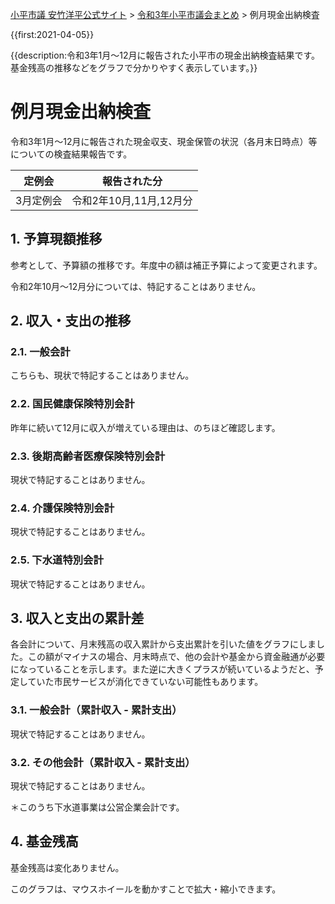 <p class="breadcrumbs"><a href="https://yasutakeyohei.com/">小平市議 安竹洋平公式サイト</a> > <a href="./index.md">令和3年小平市議会まとめ</a> > 例月現金出納検査</p>


{{first:2021-04-05}}

{{description:令和3年1月～12月に報告された小平市の現金出納検査結果です。基金残高の推移などをグラフで分かりやすく表示しています。}}

# 例月現金出納検査

令和3年1月～12月に報告された現金収支、現金保管の状況（各月末日時点）等についての検査結果報告です。

<table>
<thead>
<tr>
<th>定例会</th>
<th>報告された分</th>
</tr>
</thead>
<tr>
<td>3月定例会</td>
<td>
令和2年10月,11月,12月分
</td>
</tr>
</table>

## 1. 予算現額推移
参考として、予算額の推移です。年度中の額は補正予算によって変更されます。

令和2年10月～12月分については、特記することはありません。

<script type="text/javascript" src="https://www.gstatic.com/charts/loader.js"></script>

<div id="yosan-gengaku-dashboard">
  <div id="yosan-gengaku-chart" class="reigetu-chart"></div>
  <div id="yosan-gengaku-control" class="reigetu-control"></div>
</div>

<script type="text/javascript">
  //global
  var startDate = new Date(2019, 6, 0);
  var endDate =   new Date(2020, 12, 0);
  var tickDates = [
    {v: new Date(2019, 4, 1), f: '平成31年4月'},
    {v: new Date(2020, 4, 0), f: '令和2年4月'},
  ];
  var chartOptions = {
    fontName: "UD デジタル 教科書体 N-R",
    fontSize: 14,
    chart: {
      title: '予算現額推移',
      titleTextStyle: {
          fontSize: 18
      },
    },
    vAxis: {
      format: '#.##億円',
      textStyle: {
        fontSize: 16,
      },
    },
    hAxis: { slantedText: false },
    chartArea:{ top:30, left:80, height:'80%', width: '85%' },
    legend: { position: 'top' },
    annotations: { style: 'line' }
  }
  var CustomFormatter = function(formatValue) {
    this.formatValue = formatValue;
  }
  CustomFormatter.prototype.format = function(dt, column) {
    for (var i = 0; i < dt.getNumberOfRows(); i++) {
      var value = dt.getValue(i, column);
      dt.setFormattedValue(i, column, this.formatValue(value));
    }
  }
  var customFormatter = new CustomFormatter(function(date) {
    return(new Intl.DateTimeFormat('ja-JP-u-ca-japanese', { era: 'short', year:'numeric', month:'numeric' }).format(date));
  });
  var chartViewColumn0 = {
    calc: function(dataTable, rowIndex) {
      return dataTable.getFormattedValue(rowIndex, 0);
    },
    type: 'string'
  };
  google.charts.load('current', { packages: ['controls', 'corechart', 'line'] });
  </script>

  <script type="text/javascript">
  google.charts.setOnLoadCallback(drawChart1);
  function drawChart1() {
    var dashboard = new google.visualization.Dashboard(document.getElementById('yosan-gengaku-dashboard'));
    var control = new google.visualization.ControlWrapper({
      controlType: 'ChartRangeFilter',
      containerId: 'yosan-gengaku-control',
      options: {
        filterColumnIndex: 0,
        ui: {
          chartType: 'LineChart',
          chartOptions: {
            chartArea: { width: '95%' },
            hAxis: { ticks: tickDates }
          },
          chartView: { columns: [0, 2] },
        }
      },
      state: { range: { start: startDate, end: endDate }}
    });
    var chart = new google.visualization.ChartWrapper({
      chartType: 'LineChart',
      containerId: 'yosan-gengaku-chart',
      options: chartOptions,
      view: { columns: [chartViewColumn0, 1, 2, 3, 4, 5] },
    });
    const data = new google.visualization.DataTable();
    data.addColumn('date', '年月');
    data.addColumn({type: 'string', role: 'annotation'});
    data.addColumn('number', '一般会計');
    data.addColumn('number', '国保特会');
    data.addColumn('number', '後期高医特会');
    data.addColumn('number', '介護保険特会');
    data.addRows([
      [new Date(2019, 4, 0), "平成31年4月", 663.5, 168.7, 43.49, 135.5],
      [new Date(2019, 5, 0), null, 663.5, 168.7, 43.49, 135.5],
      [new Date(2019, 6, 0), null, 665.8, 168.7, 43.49, 135.5],
      [new Date(2019, 7, 0), null, 665.8, 168.7, 43.49, 135.5],
      [new Date(2019, 8, 0), null, 665.8, 168.7, 43.49, 135.5],
      [new Date(2019, 9, 0), null, 685.4, 170.2, 43.76, 138.1],
      [new Date(2019, 10, 0), null, 685.4, 170.2, 43.76, 138.1],
      [new Date(2019, 11, 0), null, 685.4, 170.2, 43.76, 138.1],
      [new Date(2019, 12, 0), null, 688.9, 170.2, 43.76, 138.1],
      [new Date(2020, 1, 0), null, 688.7, 170.2, 43.76, 138.1],
      [new Date(2020, 2, 0), null, 688.7, 170.2, 43.76, 138.1],
      [new Date(2020, 3, 0), null, 677.8, 172.2, 43.4, 138.1],
      [new Date(2020, 4, 0), "令和2年4月", 690.9, 170, 44.7, 141.7],
      [new Date(2020, 5, 0), null, 906.2, 170, 44.7, 141.7],
      [new Date(2020, 6, 0), null, 908.7, 170, 44.7, 141.7],
      [new Date(2020, 7, 0), null, 908.7, 170, 44.7, 141.7],
      [new Date(2020, 8, 0), null, 924.8, 170, 44.7, 141.7],
      [new Date(2020, 9, 0), null, 942.6, 171, 44.91, 144.1],
      [new Date(2020, 10, 0), null, 942.6, 171, 44.91, 144.1],
      [new Date(2020, 11, 0), null, 944.4, 171, 44.91, 144.1],
      [new Date(2020, 12, 0), null, 943.7, 171, 44.91, 144.1],
    ]);
    customFormatter.format(data, 0);
    dashboard.bind(control, chart);
    dashboard.draw(data);
  }
</script>

## 2. 収入・支出の推移

### 2.1. 一般会計

こちらも、現状で特記することはありません。

<div id="ippan-syunyu-syusyutu-dashboard">
  <div id="ippan-syunyu-syusyutu-chart" class="reigetu-chart"></div>
  <div id="ippan-syunyu-syusyutu-control" class="reigetu-control"></div>
</div>

<script type="text/javascript">
  google.charts.setOnLoadCallback(drawChart2);
  function drawChart2() {
    var dashboard = new google.visualization.Dashboard(document.getElementById('ippan-syunyu-syusyutu-dashboard'));
    var control = new google.visualization.ControlWrapper({
      controlType: 'ChartRangeFilter',
      containerId: 'ippan-syunyu-syusyutu-control',
      options: {
        filterColumnIndex: 0,
        ui: {
          chartType: 'ComboChart',
          chartOptions: {
            chartArea: {width: '95%'},
            hAxis: {ticks: tickDates },
            seriesType: 'bars',
          },
          chartView: {
            columns: [0, 2, 3],
          },
        }
      },
      state: { range: { start: startDate, end: endDate }}
    });
    var chart = new google.visualization.ChartWrapper({
      chartType: 'ComboChart',
      containerId: 'ippan-syunyu-syusyutu-chart',
      options: Object.assign({}, chartOptions, {seriesType: "bars"}),
      view: { columns: [chartViewColumn0, 1, 2, 3] }
    });
    const data = new google.visualization.DataTable();
    data.addColumn('date', '年月');
    data.addColumn({type: 'string', role: 'annotation'});
    data.addColumn('number', '一般会計・収入');
    data.addColumn('number', '一般会計・支出');
    data.addRows([
      [new Date(2019, 4, 0), "平成31年4月", 17.62, 32.08],
      [new Date(2019, 5, 0), null, 48.85, 34.12],
      [new Date(2019, 6, 0), null, 108.1, 55.61],
      [new Date(2019, 7, 0), null, 35.92, 49.5],
      [new Date(2019, 8, 0), null, 50.43, 50.98],
      [new Date(2019, 9, 0), null, 57.36, 48.72],
      [new Date(2019, 10, 0), null, 26.88, 63.18],
      [new Date(2019, 11, 0), null, 37.15, 33.05],
      [new Date(2019, 12, 0), null, 35.3, 63.92],
      [new Date(2020, 1, 0), null, 53.85, 45.84],
      [new Date(2020, 2, 0), null, 25.97, 47.85],
      [new Date(2020, 3, 0), null, 156.8, 79.9],
      [new Date(2020, 4, 0), "令和2年4月", 17.96, 35.08],
      [new Date(2020, 5, 0), null, 146.1, 39.04],
      [new Date(2020, 6, 0), null, 217.7, 211.1],
      [new Date(2020, 7, 0), null, 40.61, 95.07],
      [new Date(2020, 8, 0), null, 52.32, 35.24],
      [new Date(2020, 9, 0), null, 56.67, 52.25],
      [new Date(2020, 10, 0), null, 20.28, 58.81],
      [new Date(2020, 11, 0), null, 33.77, 42.89],
      [new Date(2020, 12, 0), null, 59.63, 71.67],
    ]);
    customFormatter.format(data, 0);
    dashboard.bind(control, chart);
    dashboard.draw(data);
  }
</script>

### 2.2. 国民健康保険特別会計

昨年に続いて12月に収入が増えている理由は、のちほど確認します。

<div id="kokuho-syunyu-syusyutu-dashboard">
  <div id="kokuho-syunyu-syusyutu-chart" class="reigetu-chart"></div>
  <div id="kokuho-syunyu-syusyutu-control" class="reigetu-control"></div>
</div>

<script type="text/javascript">
  google.charts.setOnLoadCallback(drawChart3);
  function drawChart3() {
    var dashboard = new google.visualization.Dashboard(document.getElementById('kokuho-syunyu-syusyutu-dashboard'));
    var control = new google.visualization.ControlWrapper({
      controlType: 'ChartRangeFilter',
      containerId: 'kokuho-syunyu-syusyutu-control',
      options: {
        filterColumnIndex: 0,
        ui: {
          chartType: 'ComboChart',
          chartOptions: {
            chartArea: { width: '95%' },
            hAxis: { ticks: tickDates },
            seriesType: 'bars',
          },
          chartView: {
            columns: [0, 2, 3],
          },
        }
      },
      state: { range: { start: startDate, end: endDate }}
    });
    var chart = new google.visualization.ChartWrapper({
      chartType: 'ComboChart',
      containerId: 'kokuho-syunyu-syusyutu-chart',
      options: Object.assign({}, chartOptions, {seriesType: "bars"}),
      view: { columns: [chartViewColumn0, 1, 2, 3] }
    });
    const data = new google.visualization.DataTable();
    data.addColumn('date', '年月');
    data.addColumn({ type: 'string', role: 'annotation' });
    data.addColumn('number', '国保特会・収入');
    data.addColumn('number', '国保特会・支出');
    data.addRows([
      [new Date(2019, 4, 0), "平成31年4月", 1.566, 1.175],
      [new Date(2019, 5, 0), null, 9.304, 9.185],
      [new Date(2019, 6, 0), null, 10.77, 9.415],
      [new Date(2019, 7, 0), null, 12.08, 8.874],
      [new Date(2019, 8, 0), null, 24.14, 16.24],
      [new Date(2019, 9, 0), null, 14.39, 16.74],
      [new Date(2019, 10, 0), null, 13.85, 17.13],
      [new Date(2019, 11, 0), null, 12.74, 16.12],
      [new Date(2019, 12, 0), null, 23.99, 24.12],
      [new Date(2020, 1, 0), null, 13.25, 9.585],
      [new Date(2020, 2, 0), null, 12.08, 16.08],
      [new Date(2020, 3, 0), null, 16.44, 17.28],
      [new Date(2020, 4, 0), "令和2年4月", 1.605, 1.258],
      [new Date(2020, 5, 0), null, 9.223, 9.1],
      [new Date(2020, 6, 0), null, 9.68, 8.736],
      [new Date(2020, 7, 0), null, 21.38, 7.763],
      [new Date(2020, 8, 0), null, 13.72, 15.56],
      [new Date(2020, 9, 0), null, 13.28, 15.79],
      [new Date(2020, 10, 0), null, 12.64, 15.78],
      [new Date(2020, 11, 0), null, 13.24, 15.97],
      [new Date(2020, 12, 0), null, 23.10, 17.17],
    ]);
    customFormatter.format(data, 0);
    dashboard.bind(control, chart);
    dashboard.draw(data);
  }
</script>

### 2.3. 後期高齢者医療保険特別会計

現状で特記することはありません。

<div id="kouki-syunyu-syusyutu-dashboard">
  <div id="kouki-syunyu-syusyutu-chart" class="reigetu-chart"></div>
  <div id="kouki-syunyu-syusyutu-control" class="reigetu-control"></div>
</div>

<script type="text/javascript">
  google.charts.setOnLoadCallback(drawChart4);
  function drawChart4() {
    var dashboard = new google.visualization.Dashboard(document.getElementById('kouki-syunyu-syusyutu-dashboard'));
    var control = new google.visualization.ControlWrapper({
      controlType: 'ChartRangeFilter',
      containerId: 'kouki-syunyu-syusyutu-control',
      options: {
        filterColumnIndex: 0,
        ui: {
          chartType: 'ComboChart',
          chartOptions: {
            chartArea: { width: '95%' },
            hAxis: { ticks: tickDates },
            seriesType: 'bars',
          },
          chartView: {
            columns: [0, 2, 3],
          },
        }
      },
      state: { range: { start: startDate, end: endDate }}
    });
    var chart = new google.visualization.ChartWrapper({
      chartType: 'ComboChart',
      containerId: 'kouki-syunyu-syusyutu-chart',
      options: Object.assign({}, chartOptions, {seriesType: "bars"}),
      view: { columns: [chartViewColumn0, 1, 2, 3] }
    });
    const data = new google.visualization.DataTable();
    data.addColumn('date', '年月');
    data.addColumn({ type: 'string', role: 'annotation' });
    data.addColumn('number', '後期高医特会・収入');
    data.addColumn('number', '後期高医特会・支出');
    data.addRows([
      [new Date(2019, 4, 0), "平成31年4月", 3.407, 2.919],
      [new Date(2019, 5, 0), null, 2.197, 2.206],
      [new Date(2019, 6, 0), null, 2.832, 2.177],
      [new Date(2019, 7, 0), null, 2.511, 2.223],
      [new Date(2019, 8, 0), null, 2.1, 2.248],
      [new Date(2019, 9, 0), null, 3.057, 2.281],
      [new Date(2019, 10, 0), null, 3.48, 4.075],
      [new Date(2019, 11, 0), null, 4.175, 4.159],
      [new Date(2019, 12, 0), null, 3.688, 4.18],
      [new Date(2020, 1, 0), null, 4.842, 4.447],
      [new Date(2020, 2, 0), null, 3.887, 4.266],
      [new Date(2020, 3, 0), null, 7.053, 7.803],
      [new Date(2020, 4, 0), "令和2年4月", 3.408, 2.954],
      [new Date(2020, 5, 0), null, 2.108, 2.205],
      [new Date(2020, 6, 0), null, 2.891, 2.264],
      [new Date(2020, 7, 0), null, 2.313, 2.265],
      [new Date(2020, 8, 0), null, 2.333, 2.373],
      [new Date(2020, 9, 0), null, 3.019, 2.31],
      [new Date(2020, 10, 0), null, 3.463, 4.316],
      [new Date(2020, 11, 0), null, 4.419, 4.241],
      [new Date(2020, 12, 0), null, 3.810, 4.336],
    ]);
    customFormatter.format(data, 0);
    dashboard.bind(control, chart);
    dashboard.draw(data);
  }
</script>

### 2.4. 介護保険特別会計

現状で特記することはありません。

<div id="kaigo-syunyu-syusyutu-dashboard">
  <div id="kaigo-syunyu-syusyutu-chart" class="reigetu-chart"></div>
  <div id="kaigo-syunyu-syusyutu-control" class="reigetu-control"></div>
</div>

<script type="text/javascript">
  google.charts.setOnLoadCallback(drawChart5);
  function drawChart5() {
    var dashboard = new google.visualization.Dashboard(document.getElementById('kaigo-syunyu-syusyutu-dashboard'));
    var control = new google.visualization.ControlWrapper({
      controlType: 'ChartRangeFilter',
      containerId: 'kaigo-syunyu-syusyutu-control',
      options: {
        filterColumnIndex: 0,
        ui: {
          chartType: 'ComboChart',
          chartOptions: {
            chartArea: { width: '95%' },
            hAxis: { ticks: tickDates },
            seriesType: 'bars',
          },
          chartView: {
            columns: [0, 2, 3],
          },
        }
      },
      state: { range: { start: startDate, end: endDate }}
    });
    var chart = new google.visualization.ChartWrapper({
      chartType: 'ComboChart',
      containerId: 'kaigo-syunyu-syusyutu-chart',
      options: Object.assign({}, chartOptions, {seriesType: "bars"}),
      view: { columns: [chartViewColumn0, 1, 2, 3] }
    });
    const data = new google.visualization.DataTable();
    data.addColumn('date', '年月');
    data.addColumn({ type: 'string', role: 'annotation' });
    data.addColumn('number', '介護保険特会・収入');
    data.addColumn('number', '介護保険特会・支出');
    data.addRows([
      [new Date(2019, 4, 0), "平成31年4月", 0.02409, 0.9843],
      [new Date(2019, 5, 0), null, 12.7, 10.83],
      [new Date(2019, 6, 0), null, 8.778, 10.48],
      [new Date(2019, 7, 0), null, 19.62, 11.3],
      [new Date(2019, 8, 0), null, 6.703, 10.39],
      [new Date(2019, 9, 0), null, 11.11, 10.89],
      [new Date(2019, 10, 0), null, 13.9, 11.73],
      [new Date(2019, 11, 0), null, 10.71, 10.51],
      [new Date(2019, 12, 0), null, 6.554, 11.19],
      [new Date(2020, 1, 0), null, 16.79, 11.65],
      [new Date(2020, 2, 0), null, 6.634, 10.98],
      [new Date(2020, 3, 0), null, 15.32, 13.19],
      [new Date(2020, 4, 0), "令和2年4月", 0.02818, 1.01],
      [new Date(2020, 5, 0), null, 12.94, 11.37],
      [new Date(2020, 6, 0), null, 14.98, 10.64],
      [new Date(2020, 7, 0), null, 15.1, 11.44],
      [new Date(2020, 8, 0), null, 7.161, 10.81],
      [new Date(2020, 9, 0), null, 11.37, 11.5],
      [new Date(2020, 10, 0), null, 15.24, 12.1],
      [new Date(2020, 11, 0), null, 11.27, 11.22],
      [new Date(2020, 12, 0), null, 5.145, 11.75],
    ]);
    customFormatter.format(data, 0);
    dashboard.bind(control, chart);
    dashboard.draw(data);
  }
</script>

### 2.5. 下水道特別会計

現状で特記することはありません。

<div id="gesuido-syunyu-syusyutu-dashboard">
  <div id="gesuido-syunyu-syusyutu-chart" class="reigetu-chart"></div>
  <div id="gesuido-syunyu-syusyutu-control" class="reigetu-control"></div>
</div>

<script type="text/javascript">
  google.charts.setOnLoadCallback(drawChart6);
  function drawChart6() {
    var dashboard = new google.visualization.Dashboard(document.getElementById('gesuido-syunyu-syusyutu-dashboard'));
    var control = new google.visualization.ControlWrapper({
      controlType: 'ChartRangeFilter',
      containerId: 'gesuido-syunyu-syusyutu-control',
      options: {
        filterColumnIndex: 0,
        ui: {
          chartType: 'ComboChart',
          chartOptions: {
            chartArea: { width: '95%' },
            hAxis: { ticks: tickDates },
            seriesType: 'bars',
          },
          chartView: {
            columns: [0, 2, 3],
          },
        }
      },
      state: { range: { start: startDate, end: endDate }}
    });
    var chart = new google.visualization.ChartWrapper({
      chartType: 'ComboChart',
      containerId: 'gesuido-syunyu-syusyutu-chart',
      options: Object.assign({}, chartOptions, {seriesType: "bars"}),
      view: { columns: [chartViewColumn0, 1, 2, 3] }
    });
    const data = new google.visualization.DataTable();
    data.addColumn('date', '年月');
    data.addColumn({ type: 'string', role: 'annotation' });
    data.addColumn('number', '下水道特会・収入');
    data.addColumn('number', '下水道特会・支出');
    data.addRows([
      [new Date(2019, 4, 0), "平成31年4月", 1.749, 3.495],
      [new Date(2019, 5, 0), null, 2.2, 1.043],
      [new Date(2019, 6, 0), null, 2.236, 0.6382],
      [new Date(2019, 7, 0), null, 1.843, 6.203],
      [new Date(2019, 8, 0), null, 8.839, 1.038],
      [new Date(2019, 9, 0), null, 1.685, 4.667],
      [new Date(2019, 10, 0), null, 1.97, 2.896],
      [new Date(2019, 11, 0), null, 1.756, 0.8465],
      [new Date(2019, 12, 0), null, 1.823, 0.6599],
      [new Date(2020, 1, 0), null, 1.752, 3.868],
      [new Date(2020, 2, 0), null, 1.946, 1.335],
      [new Date(2020, 3, 0), null, 9.713, 10.61],
      [new Date(2020, 4, 0), "令和2年4月", 1.84, 3.174],
      [new Date(2020, 5, 0), null, 5.184, 0.9301],
      [new Date(2020, 6, 0), null, 2.054, 1.265],
      [new Date(2020, 7, 0), null, 7.663, 3.611],
      [new Date(2020, 8, 0), null, 1.782, 0.955],      
      [new Date(2020, 9, 0), null, 1.721, 3.077],      
      [new Date(2020, 10, 0), null, 2.048, 3.425],
      [new Date(2020, 11, 0), null, 1.644, 1.736],      
      [new Date(2020, 12, 0), null, 1.897, 0.5877],      
    ]);
    customFormatter.format(data, 0);
    dashboard.bind(control, chart);
    dashboard.draw(data);
  }
</script>

## 3. 収入と支出の累計差
各会計について、月末残高の収入累計から支出累計を引いた値をグラフにしました。この額がマイナスの場合、月末時点で、他の会計や基金から資金融通が必要になっていることを示します。また逆に大きくプラスが続いているようだと、予定していた市民サービスが消化できていない可能性もあります。

### 3.1. 一般会計（累計収入 - 累計支出）

現状で特記することはありません。

<div id="ippan-ruikei-sa-dashboard">
  <div id="ippan-ruikei-sa-chart" class="reigetu-chart"></div>
  <div id="ippan-ruikei-sa-control" class="reigetu-control"></div>
</div>

<script type="text/javascript">
  google.charts.setOnLoadCallback(drawChart7);
  function drawChart7() {
    var dashboard = new google.visualization.Dashboard(document.getElementById('ippan-ruikei-sa-dashboard'));
    var control = new google.visualization.ControlWrapper({
      controlType: 'ChartRangeFilter',
      containerId: 'ippan-ruikei-sa-control',
      options: {
        filterColumnIndex: 0,
        ui: {
          chartType: 'ComboChart',
          chartOptions: {
            chartArea: { width: '95%' },
            hAxis: { ticks: tickDates },
            seriesType: 'bars',
          },
          chartView: {
            columns: [0, 2],
          },
        }
      },
      state: { range: { start: startDate, end: endDate }}
    });
    var chart = new google.visualization.ChartWrapper({
      chartType: 'ComboChart',
      containerId: 'ippan-ruikei-sa-chart',
      options: Object.assign({}, chartOptions, {seriesType: "bars"}),
      view: { columns: [chartViewColumn0, 1, 2] }
    });
    const data = new google.visualization.DataTable();
    data.addColumn('date', '年月');
    data.addColumn({ type: 'string', role: 'annotation' });
    data.addColumn('number', '一般会計');
    data.addRows([
      [new Date(2019, 4, 0), "平成31年4月", -14.46],
      [new Date(2019, 5, 0), null, 0.2748],
      [new Date(2019, 6, 0), null, 52.73],
      [new Date(2019, 7, 0), null, 39.15],
      [new Date(2019, 8, 0), null, 38.6],
      [new Date(2019, 9, 0), null, 47.24],
      [new Date(2019, 10, 0), null, 10.94],
      [new Date(2019, 11, 0), null, 15.03],
      [new Date(2019, 12, 0), null, -13.59],
      [new Date(2020, 1, 0), null, -5.57],
      [new Date(2020, 2, 0), null, -27.45],
      [new Date(2020, 3, 0), null, 49.47],
      [new Date(2020, 4, 0), "令和2年4月", -17.12],
      [new Date(2020, 5, 0), null, 89.97],
      [new Date(2020, 6, 0), null, 96.56],
      [new Date(2020, 7, 0), null, 42.1],
      [new Date(2020, 8, 0), null, 59.18],
      [new Date(2020, 9, 0), null, 63.6],
      [new Date(2020, 10, 0), null, 25.07],
      [new Date(2020, 11, 0), null, 15.95],
      [new Date(2020, 12, 0), null, 3.912],
    ]);
    customFormatter.format(data, 0);
    dashboard.bind(control, chart);
    dashboard.draw(data);
  }
</script>

### 3.2. その他会計（累計収入 - 累計支出）

現状で特記することはありません。

<div id="ruikei-sa-dashboard">
  <div id="ruikei-sa-chart" class="reigetu-chart"></div>
  <div id="ruikei-sa-control" class="reigetu-control"></div>
</div>

<script type="text/javascript">
  google.charts.setOnLoadCallback(drawChart8);
  function drawChart8() {
    var dashboard = new google.visualization.Dashboard(document.getElementById('ruikei-sa-dashboard'));
    var control = new google.visualization.ControlWrapper({
      controlType: 'ChartRangeFilter',
      containerId: 'ruikei-sa-control',
      options: {
        filterColumnIndex: 0,
        ui: {
          chartType: 'ComboChart',
          chartOptions: {
            chartArea: { width: '95%' },
            hAxis: { ticks: tickDates },
            seriesType: 'bars',
          },
          chartView: {
            columns: [0, 2, 3, 4, 5],
          },
        }
      },
      state: { range: { start: startDate, end: endDate }}
    });
    var chart = new google.visualization.ChartWrapper({
      chartType: 'ComboChart',
      containerId: 'ruikei-sa-chart',
      options: Object.assign({}, chartOptions, {seriesType: "bars"}),
      view: { columns: [chartViewColumn0, 1, 2, 3, 4, 5] }
    });
    const data = new google.visualization.DataTable();
    data.addColumn('date', '年月');
    data.addColumn({ type: 'string', role: 'annotation' });
    data.addColumn('number', '国保特会');
    data.addColumn('number', '後期高医特会');
    data.addColumn('number', '介護保険特会');
    data.addColumn('number', '下水道事業会計');
    data.addRows([
      [new Date(2019, 4, 0), "平成31年4月", 0.3907, 0.4886, -0.9602, 2.656],
      [new Date(2019, 5, 0), null, 0.5097, 0.4794, 0.9055, 3.813],
      [new Date(2019, 6, 0), null, 1.864, 1.134, -0.7962, 5.41],
      [new Date(2019, 7, 0), null, 5.066, 1.423, 7.523, 1.051],
      [new Date(2019, 8, 0), null, 2.96, 1.275, 3.836, 8.852],
      [new Date(2019, 9, 0), null, 10.61, 2.051, 4.053, 5.871],
      [new Date(2019, 10, 0), null, 7.329, 1.456, 6.222, 4.946],
      [new Date(2019, 11, 0), null, 3.947, 1.472, 6.414, 5.855],
      [new Date(2019, 12, 0), null, 3.818, 0.9787, 1.778, 7.018],
      [new Date(2020, 1, 0), null, 7.485, 1.373, 6.916, 4.902],
      [new Date(2020, 2, 0), null, 3.488, 0.9937, 2.564, 5.513],
      [new Date(2020, 3, 0), null, 2.656, 0.2429, 4.693, 4.611],
      [new Date(2020, 4, 0), "令和2年4月", 0.347, 0.4533, -0.9819, 3.277],
      [new Date(2020, 5, 0), null, 0.4706, 0.3564, 0.5851, 7.531],
      [new Date(2020, 6, 0), null, 1.414, 0.9838, 4.926, 8.32],
      [new Date(2020, 7, 0), null, 15.03, 1.031, 8.587, 12.37],
      [new Date(2020, 8, 0), null, 13.19, 0.9912, 4.938, 13.2],
      [new Date(2020, 9, 0), null, 10.67, 1.7, 4.804, 11.84],
      [new Date(2020, 10, 0), null, 7.528, 0.8475, 7.94, 10.47],
      [new Date(2020, 11, 0), null, 4.795, 1.025, 7.99, 10.37],
      [new Date(2020, 12, 0), null, 10.73, 0.4986, 1.38, 11.68],
    ]);
    customFormatter.format(data, 0);
    dashboard.bind(control, chart);
    dashboard.draw(data);
  }
</script>

＊このうち下水道事業は公営企業会計です。

## 4. 基金残高

基金残高は変化ありません。

このグラフは、マウスホイールを動かすことで拡大・縮小できます。

<div id="kikin-dashboard">
  <div id="kikin-chart" class="reigetu-chart"></div>
  <div id="kikin-control" class="reigetu-control"></div>
</div>

<script type="text/javascript">
  google.charts.setOnLoadCallback(drawChart9);
  function drawChart9() {
    var dashboard = new google.visualization.Dashboard(document.getElementById('kikin-dashboard'));
    var control = new google.visualization.ControlWrapper({
      controlType: 'ChartRangeFilter',
      containerId: 'kikin-control',
      options: {
        filterColumnIndex: 0,
        ui: {
          chartType: 'ColumnChart',
          chartOptions: {
            chartArea: { width: '95%' },
            hAxis: { ticks: tickDates },
            seriesType: 'bars',
            isStacked: true,
          },
          chartView: {
            columns: [0, 2, 3, 4, 5],
          },
        }
      },
      state: { range: { start: startDate, end: endDate }}
    });
    var chart = new google.visualization.ChartWrapper({
      chartType: 'ColumnChart',
      containerId: 'kikin-chart',
      options: Object.assign({}, chartOptions, { seriesType: "bars", isStacked: true, explorer: { axis: 'vertical', keepInBounds: true, maxZoomIn: 20.0, maxZoomOut: 1} }),
      view: { columns: [chartViewColumn0, 1, 2, 3, 4, 5, 6, 7, 8, 9, 10, 11, 12, 13, 14, 15, 16, 17, 18, 19] }
    });
    const data = new google.visualization.DataTable();
    data.addColumn('date', '年月');
    data.addColumn({ type: 'string', role: 'annotation' });
    data.addColumn('number', '都市計画事業基金');
    data.addColumn('number', '財政調整基金');
    data.addColumn('number', '公共施設基金');
    data.addColumn('number', '下水道基金');
    data.addColumn('number', '介護給付費等準備基金');
    data.addColumn('number', '職員退職手当基金');
    data.addColumn('number', 'ごみ減量・リサイクル推進基金');
    data.addColumn('number', '国民健康保険事業運営基金');
    data.addColumn('number', '国際平和友好交流基金');
    data.addColumn('number', '緑化基金');
    data.addColumn('number', '健康福祉基金');
    data.addColumn('number', '土地開発基金');
    data.addColumn('number', '東京オリパラ子ども夢・未来基金');
    data.addColumn('number', '育英基金');
    data.addColumn('number', '職員研修基金');
    data.addColumn('number', '文化振興基金');
    data.addColumn('number', '減債基金');
    data.addColumn('number', '森林環境譲与税基金');
    data.addRows([
      [new Date(2019, 4, 0), "平成31年4月", 39.21, 30.17, 22.19, 13.57, 11.88, 7.667, 3.931, 3.516, 1.072, 0.946, 0.674, 0.2196, 0.5, 0.3665, 0.3305, 0.2542, 0.048, 0],
      [new Date(2019, 5, 0), null, 39.21, 30.17, 22.19, 13.57, 11.88, 7.667, 3.931, 3.516, 1.072, 0.946, 0.674, 0.2196, 0.5, 0.3665, 0.3305, 0.2542, 0.048, 0],
      [new Date(2019, 6, 0), null, 39.21, 30.17, 22.19, 13.57, 11.88, 7.667, 3.931, 3.516, 1.072, 0.946, 0.674, 0.2196, 0.5, 0.3665, 0.3305, 0.2542, 0.048, 0],
      [new Date(2019, 7, 0), null, 39.21, 30.17, 22.19, 13.57, 11.88, 7.667, 3.931, 3.516, 1.072, 0.946, 0.674, 0.2196, 0.5, 0.3665, 0.3305, 0.2542, 0.048, 0],
      [new Date(2019, 8, 0), null, 39.21, 30.17, 22.19, 13.57, 11.88, 7.667, 3.931, 3.516, 1.072, 0.946, 0.674, 0.2196, 0.5, 0.3665, 0.3305, 0.2542, 0.048, 0],
      [new Date(2019, 9, 0), null, 39.21, 30.17, 22.19, 13.57, 11.88, 7.667, 3.931, 3.516, 1.072, 0.946, 0.674, 0.2196, 0.5, 0.3665, 0.3305, 0.2542, 0.048, 0],
      [new Date(2019, 10, 0), null, 39.21, 30.17, 22.19, 13.57, 11.88, 7.667, 3.931, 3.516, 1.072, 0.946, 0.674, 0.2196, 0.5, 0.3665, 0.3305, 0.2542, 0.048, 0],
      [new Date(2019, 11, 0), null, 39.21, 30.17, 22.19, 13.57, 11.88, 7.667, 3.931, 3.516, 1.072, 0.946, 0.674, 0.2196, 0.5, 0.3665, 0.3305, 0.2542, 0.048, 0],
      [new Date(2019, 12, 0), null, 39.21, 30.17, 22.19, 13.57, 11.88, 7.667, 3.931, 3.516, 1.072, 0.946, 0.674, 0.2196, 0.5, 0.3665, 0.3305, 0.2542, 0.048, 0],
      [new Date(2020, 1, 0), null, 39.21, 30.17, 22.19, 13.57, 11.88, 7.667, 3.931, 3.516, 1.072, 0.946, 0.674, 0.2196, 0.5, 0.3665, 0.3305, 0.2542, 0.048, 0],
      [new Date(2020, 2, 0), null, 39.21, 30.17, 22.19, 13.57, 11.88, 7.667, 3.931, 3.516, 1.072, 0.946, 0.674, 0.6996, 0.5, 0.3665, 0.3305, 0.2542, 0.048, 0],
      [new Date(2020, 3, 0), null, 47.44, 29.01, 20.59, 16.07, 11.37, 6.502, 3.469, 4.016, 1.043, 0.8845, 0.6044, 0.6996, 0.5281, 0.3724, 0.3279, 0.2235, 0.04801, 0],
      [new Date(2020, 4, 0), "令和2年4月", 47.44, 29.01, 20.59, 16.07, 11.37, 6.502, 3.469, 4.016, 1.043, 0.8845, 0.6044, 0.6996, 0.5281, 0.3724, 0.3279, 0.2235, 0.04801, 0],
      [new Date(2020, 5, 0), null, 47.44, 29.01, 20.59, 16.07, 11.37, 6.502, 3.469, 4.016, 1.043, 0.8845, 0.6044, 0.6996, 0.5281, 0.3724, 0.3279, 0.2235, 0.04801, 0],
      [new Date(2020, 6, 0), null, 47.44, 29.01, 20.59, 16.07, 11.37, 6.502, 3.469, 4.016, 1.043, 0.8845, 0.6044, 0.6996, 0.5281, 0.3724, 0.3279, 0.2235, 0.04801, 0],
      [new Date(2020, 7, 0), null, 47.44, 29.01, 20.59, 16.07, 11.37, 6.502, 3.469, 4.016, 1.043, 0.8845, 0.6044, 0.6996, 0.5281, 0.3724, 0.3279, 0.2235, 0.04801, 0],
      [new Date(2020, 8, 0), null, 47.44, 29.01, 20.59, 16.07, 11.37, 6.502, 3.469, 4.016, 1.043, 0.8845, 0.6044, 0.6996, 0.5281, 0.3724, 0.3279, 0.2235, 0.04801, 0],
      [new Date(2020, 9, 0), null, 47.44, 29.01, 20.59, 16.07, 11.37, 6.502, 3.469, 4.016, 1.043, 0.8845, 0.6044, 0.6996, 0.5281, 0.3724, 0.3279, 0.2235, 0.04801, 0],
      [new Date(2020, 10, 0), null, 47.44, 29.01, 20.59, 16.07, 11.37, 6.502, 3.469, 4.016, 1.043, 0.8845, 0.6044, 0.6996, 0.5281, 0.3724, 0.3279, 0.2235, 0.04801, 0],
      [new Date(2020, 11, 0), null, 47.44, 29.01, 20.59, 16.07, 11.37, 6.502, 3.469, 4.016, 1.043, 0.8845, 0.6044, 0.6996, 0.5281, 0.3724, 0.3279, 0.2235, 0.04801, 0],
      [new Date(2020, 12, 0), null, 47.44, 29.01, 20.59, 16.07, 11.37, 6.502, 3.469, 4.016, 1.043, 0.8845, 0.6044, 0.6996, 0.5281, 0.3724, 0.3279, 0.2235, 0.04801, 0],
    ]);
    customFormatter.format(data, 0);
    dashboard.bind(control, chart);
    dashboard.draw(data);
  }
</script>


